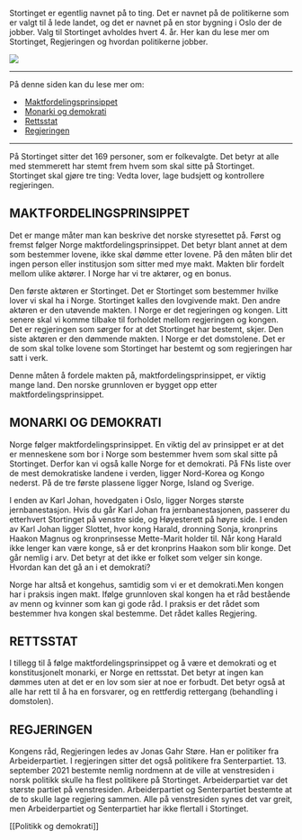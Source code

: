 Stortinget er egentlig navnet på to ting. Det er navnet på de politikerne som er valgt til å lede landet, og det er navnet på en stor bygning i Oslo der de jobber. Valg til Stortinget avholdes hvert 4. år. Her kan du lese mer om Stortinget, Regjeringen og hvordan politikerne jobber.

![](https://cdn.kursoria.no/pensum/elements/pensum-for-samfunnskunnskapsproven-_hngbfv.jpg)

---

På denne siden kan du lese mer om:

-    [Maktfordelingsprinsippet](https://app.norskkunnskap.no/pensum/rtehtr/cq44j7/hngbfv#maktfordelingsprinsippet)
-    [Monarki og demokrati](https://app.norskkunnskap.no/pensum/rtehtr/cq44j7/hngbfv#monarki-og-demokrati)
-    [Rettsstat](https://app.norskkunnskap.no/pensum/rtehtr/cq44j7/hngbfv#rettsstat)
-    [Regjeringen](https://app.norskkunnskap.no/pensum/rtehtr/cq44j7/hngbfv#regjeringen)

---

På Stortinget sitter det 169 personer, som er folkevalgte. Det betyr at alle med stemmerett har stemt frem hvem som skal sitte på Stortinget. Stortinget skal gjøre tre ting: Vedta lover, lage budsjett og kontrollere regjeringen.

## MAKTFORDELINGSPRINSIPPET

Det er mange måter man kan beskrive det norske styresettet på. Først og fremst følger Norge maktfordelingsprinsippet. Det betyr blant annet at dem som bestemmer lovene, ikke skal dømme etter lovene. På den måten blir det ingen person eller institusjon som sitter med mye makt. Makten blir fordelt mellom ulike aktører. I Norge har vi tre aktører, og en bonus. 

Den første aktøren er Stortinget. Det er Stortinget som bestemmer hvilke lover vi skal ha i Norge. Stortinget kalles den lovgivende makt. Den andre aktøren er den utøvende makten. I Norge er det regjeringen og kongen. Litt senere skal vi komme tilbake til forholdet mellom regjeringen og kongen. Det er regjeringen som sørger for at det Stortinget har bestemt, skjer. Den siste aktøren er den dømmende makten. I Norge er det domstolene. Det er de som skal tolke lovene som Stortinget har bestemt og som regjeringen har satt i verk. 

Denne måten å fordele makten på, maktfordelingsprinsippet, er viktig mange land. Den norske grunnloven er bygget opp etter maktfordelingsprinsippet.

## MONARKI OG DEMOKRATI

Norge følger maktfordelingsprinsippet. En viktig del av prinsippet er at det er menneskene som bor i Norge som bestemmer hvem som skal sitte på Stortinget. Derfor kan vi også kalle Norge for et demokrati. På FNs liste over de mest demokratiske landene i verden, ligger Nord-Korea og Kongo nederst. På de tre første plassene ligger Norge, Island og Sverige. 

I enden av Karl Johan, hovedgaten i Oslo, ligger Norges største jernbanestasjon. Hvis du går Karl Johan fra jernbanestasjonen, passerer du etterhvert Stortinget på venstre side, og Høyesterett på høyre side. I enden av Karl Johan ligger Slottet, hvor kong Harald, dronning Sonja, kronprins Haakon Magnus og kronprinsesse Mette-Marit holder til. Når kong Harald ikke lenger kan være konge, så er det kronprins Haakon som blir konge. Det går nemlig i arv. Det betyr at det ikke er folket som velger sin konge. Hvordan kan det gå an i et demokrati? 

Norge har altså et kongehus, samtidig som vi er et demokrati.Men kongen har i praksis ingen makt. Ifølge grunnloven skal kongen ha et råd bestående av menn og kvinner som kan gi gode råd. I praksis er det rådet som bestemmer hva kongen skal bestemme. Det rådet kalles Regjering. 

## RETTSSTAT

I tillegg til å følge maktfordelingsprinsippet og å være et demokrati og et konstitusjonelt monarki, er Norge en rettsstat. Det betyr at ingen kan dømmes uten at det er en lov som sier at noe er forbudt. Det betyr også at alle har rett til å ha en forsvarer, og en rettferdig rettergang (behandling i domstolen). 

## REGJERINGEN

Kongens råd, Regjeringen ledes av Jonas Gahr Støre. Han er politiker fra Arbeiderpartiet. I regjeringen sitter det også politikere fra Senterpartiet. 13. september 2021 bestemte nemlig nordmenn at de ville at venstresiden i norsk politikk skulle ha flest politikere på Stortinget. Arbeiderpartiet var det største partiet på venstresiden. Arbeiderpartiet og Senterpartiet bestemte at de to skulle lage regjering sammen. Alle på venstresiden synes det var greit, men Arbeiderpartiet og Senterpartiet har ikke flertall i Stortinget.

[[Politikk og demokrati]]
